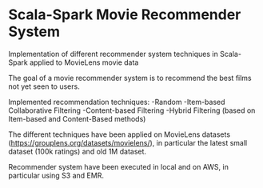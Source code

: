 # Scala-Spark Movie Recommender System
Implementation of different recommender system techniques in Scala-Spark applied to MovieLens movie data

The goal of a movie recommender system is to recommend the best films not yet seen to users.

Implemented recommendation techniques:
-Random
-Item-based Collaborative Filtering
-Content-based Filtering
-Hybrid Filtering (based on Item-based and Content-Based methods)

The different techniques have been applied on MovieLens datasets (https://grouplens.org/datasets/movielens/), in particular the latest small dataset (100k ratings) and old 1M dataset.

Recommender system have been executed in local and on AWS, in particular using S3 and EMR.
